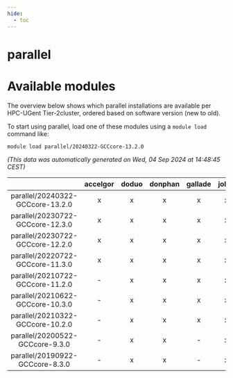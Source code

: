 ```yaml
---
hide:
  - toc
---
```


parallel
========

# Available modules


The overview below shows which parallel installations are available per HPC-UGent Tier-2cluster, ordered based on software version (new to old).

To start using parallel, load one of these modules using a `module load` command like:

```shell
module load parallel/20240322-GCCcore-13.2.0
```

*(This data was automatically generated on Wed, 04 Sep 2024 at 14:48:45 CEST)*  

| |accelgor|doduo|donphan|gallade|joltik|shinx|skitty|
| :---: | :---: | :---: | :---: | :---: | :---: | :---: | :---: |
|parallel/20240322-GCCcore-13.2.0|x|x|x|x|x|x|x|
|parallel/20230722-GCCcore-12.3.0|x|x|x|x|x|x|x|
|parallel/20230722-GCCcore-12.2.0|x|x|x|x|x|x|x|
|parallel/20220722-GCCcore-11.3.0|x|x|x|x|x|-|x|
|parallel/20210722-GCCcore-11.2.0|-|x|x|x|x|-|x|
|parallel/20210622-GCCcore-10.3.0|-|x|x|x|x|-|x|
|parallel/20210322-GCCcore-10.2.0|-|x|x|x|x|-|x|
|parallel/20200522-GCCcore-9.3.0|-|x|x|-|x|-|x|
|parallel/20190922-GCCcore-8.3.0|-|x|x|-|x|-|x|
